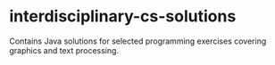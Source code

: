 # interdisciplinary-cs-solutions
Contains Java solutions for selected programming exercises covering graphics and text processing.

